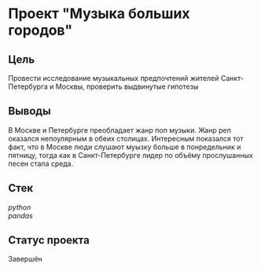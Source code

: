 # Проект "Музыка больших городов"


## Цель
Провести исследование музыкальных предпочтений жителей Санкт-Петербурга и Москвы, проверить выдвинутые гипотезы

## Выводы
В Москве и Петербурге преобладает жанр поп музыки. Жанр реп оказался непоулярным в обеих столицах. Интересным показался тот факт, что в Москве люди слушают муызку больше в понредельник и пятницу, тогда как в Санкт-Петербурге лидер по объёму прослушанных песен стала среда.

## Стек
*python*  
*pandas*

## Статус проекта
Завершён
